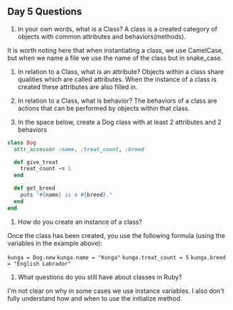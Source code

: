 ## Day 5 Questions

1. In your own words, what is a Class?
A class is a created category of objects with common attributes and behaviors(methods).

It is worth noting here that when instantiating a class, we use CamelCase, but when we name a file we use the name of the class but in snake_case.

1. In relation to a Class, what is an attribute?
Objects within a class share qualities which are called attributes. When the instance of a class is created these attributes are also filled in.

1. In relation to a Class, what is behavior?
The behaviors of a class are actions that can be performed by objects within that class.

1. In the space below, create a Dog class with at least 2 attributes and 2 behaviors

```Ruby
class Dog
  attr_accessor :name, :treat_count, :breed

  def give_treat
    treat_count -= 1
  end   

  def get_breed
    puts "#{name} is a #{breed}."
  end
end
```

1. How do you create an instance of a class?

Once the class has been created, you use the following formula (using the variables in the example above):

`kunga = Dog.new`
`kunga.name = "Kunga"`
`kunga.treat_count = 5`
`kunga.breed = "English Labrador"`

1. What questions do you still have about classes in Ruby?

I'm not clear on why in some cases we use instance variables.
I also don't fully understand how and when to use the initialize method.

